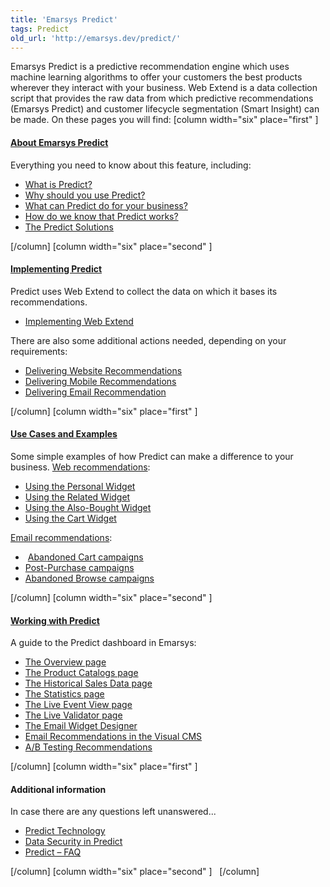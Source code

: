 ```yaml
---
title: 'Emarsys Predict'
tags: Predict
old_url: 'http://emarsys.dev/predict/'
---
```


Emarsys Predict is a predictive recommendation engine which uses machine learning algorithms to offer your customers the best products wherever they interact with your business. Web Extend is a data collection script that provides the raw data from which predictive recommendations (Emarsys Predict) and customer lifecycle segmentation (Smart Insight) can be made. On these pages you will find: [column width="six" place="first" ]

#### [About Emarsys Predict](/Predict/about.md)

 Everything you need to know about this feature, including:

- [What is Predict?](/Predict/about.md)
- [Why should you use Predict?](/Predict/about.md)
- [What can Predict do for your business?](/Predict/about.md)
- [How do we know that Predict works?](/Predict/about.md)
- [The Predict Solutions](/Predict/solutions.md)

 [/column] [column width="six" place="second" ]

#### [Implementing Predict](/Predict/getstarted.md)

 Predict uses Web Extend to collect the data on which it bases its recommendations.

- [<ins class="jstree-icon"></ins>Implementing Web Extend](/Getting%20Started/implementation.md)

 There are also some additional actions needed, depending on your requirements:

- [Delivering Website Recommendations](/Getting%20Started/web-rec.md)
- [Delivering Mobile Recommendations ](/Getting%20Started/mobile.md)
- [Delivering Email Recommendation ](/Getting%20Started/email-rec.md)

 [/column] [column width="six" place="first" ]

#### [Use Cases and Examples](/Predict/use-cases.md)

 Some simple examples of how Predict can make a difference to your business. [Web recommendations](/Predict/webrec.md):

- [Using the Personal Widget](/Getting%20Started/web-personal.md)
- [Using the Related Widget](/Predict/web-related.md)
- [Using the Also-Bought Widget](/Getting%20Started/web-also.md)
- [Using the Cart Widget](/Getting%20Started/web-cart.md)
 
[Email recommendations](/Getting%20Started/email-rec.md):

-  [Abandoned Cart campaigns](/Getting%20Started/email-abandoned.md)
- [Post-Purchase campaigns](/Getting%20Started/email-purchase.md)
- [Abandoned Browse campaigns](/Getting%20Started/email-personal.md)

 [/column] [column width="six" place="second" ]

#### [Working with Predict](/Predict/user-guide.md)

 A guide to the Predict dashboard in Emarsys:

- [The Overview page](/Predict/overview.md)
- [The Product Catalogs page](/Predict/product-catalogs.md)
- [The Historical Sales Data page](/Predict/historical-sales-data.md)
- [The Statistics page](/Uncategorized/statistics.md)
- [The Live Event View page](/Predict/live-event-view.md)
- [The Live Validator page](/Predict/live-validator.md)
- [The Email Widget Designer](/Uncategorized/widget-designer.md)
- [Email Recommendations in the Visual CMS](/Predict/email-recomendations-video.md)
- [A/B Testing Recommendations](/Getting%20Started/ab-testing.md)

 [/column] [column width="six" place="first" ]

#### Additional information

 In case there are any questions left unanswered...

- [Predict Technology](/Predict/technology.md)
- [Data Security in Predict](/Resources/predict-security.md)
- [Predict – FAQ](/WP%20Stuff/faq.md)

 [/column] [column width="six" place="second" ]   [/column]